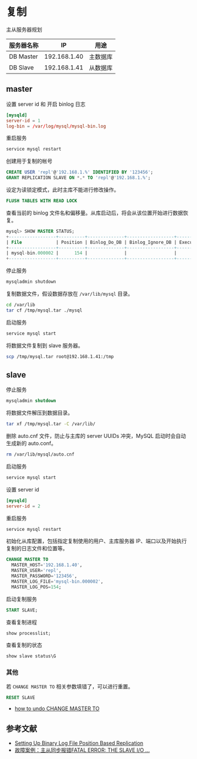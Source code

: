 # 复制

主从服务器规划

| 服务器名称   | IP             | 用途          |
| ------------ | -------------- | ------------- |
| DB Master | 192.168.1.40 | 主数据库  |
| DB Slave  | 192.168.1.41 | 从数据库 |

## master

设置 server id 和 开启 binlog 日志

```cnf
[mysqld]
server-id = 1
log-bin = /var/log/mysql/mysql-bin.log
```

重启服务

```sh
service mysql restart
```

创建用于复制的帐号

```sql
CREATE USER 'repl'@'192.168.1.%' IDENTIFIED BY '123456';
GRANT REPLICATION SLAVE ON *.* TO 'repl'@'192.168.1.%';
```

设定为读锁定模式，此时主库不能进行修改操作。

```sql
FLUSH TABLES WITH READ LOCK
```

查看当前的 binlog 文件名和偏移量。从库启动后，将会从该位置开始进行数据恢复。

```sql
mysql> SHOW MASTER STATUS;
+------------------+----------+--------------+------------------+-------------------+
| File             | Position | Binlog_Do_DB | Binlog_Ignore_DB | Executed_Gtid_Set |
+------------------+----------+--------------+------------------+-------------------+
| mysql-bin.000002 |      154 |              |                  |                   |
+------------------+----------+--------------+------------------+-------------------+
```

停止服务

```sh
mysqladmin shutdown
```

复制数据文件，假设数据存放在 `/var/lib/mysql` 目录。

```sh
cd /var/lib
tar cf /tmp/mysql.tar ./mysql
```

启动服务

```sh
service mysql start
```

将数据文件复制到 slave 服务器。

```sh
scp /tmp/mysql.tar root@192.168.1.41:/tmp
```

## slave

停止服务

```sql
mysqladmin shutdown
```

将数据文件解压到数据目录。

```sh
tar xf /tmp/mysql.tar -C /var/lib/
```

删除 auto.cnf 文件，防止与主库的 server UUIDs 冲突，MySQL 启动时会自动生成新的 auto.conf。

```sh
rm /var/lib/mysql/auto.cnf
```

启动服务

```sh
service mysql start
```

设置 server id 

```cnf
[mysqld]
server-id = 2
```

重启服务

```sh
service mysql restart
```

初始化从库配置，包括指定复制使用的用户、主库服务器 IP、端口以及开始执行复制的日志文件和位置等。

```sql
CHANGE MASTER TO
  MASTER_HOST='192.168.1.40',
  MASTER_USER='repl',
  MASTER_PASSWORD='123456',
  MASTER_LOG_FILE='mysql-bin.000002',
  MASTER_LOG_POS=154;
```

启动复制服务

```sql
START SLAVE;
```

查看复制进程

```sql
show processlist;
```

查看复制的状态

```sql
show slave status\G
```

### 其他

若 `CHANGE MASTER TO` 相关参数填错了，可以进行重置。

```sql
RESET SLAVE
```

- [how to undo CHANGE MASTER TO](https://stackoverflow.com/questions/31319461/how-to-undo-change-master-to)

## 参考文献

- [Setting Up Binary Log File Position Based Replication](https://dev.mysql.com/doc/refman/5.7/en/replication-howto.html)
- [故障案例：主从同步报错FATAL ERROR: THE SLAVE I/O ...](http://zhangbin.junxilinux.com/?p=793)
